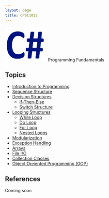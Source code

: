 ```yaml
---
layout: page
title: CPSC1012
---
```

![cpsc1012-icon.png](cpsc1012-icon.png) Programming Fundamentals

## Topics
* [Introduction to Programming](01-intro-to-programming/01-intro-to-programming.md)
* [Sequence Structure](02-sequence/02-sequence.md)
* [Decision Structures](03-decisions/03-decisions.md)
  * [If-Then-Else](03-decisions/if-then-else.md)
  * [Switch Structure](03-descisions/switch.md)
* [Looping Structures](04-looping/04-looping.md)
  * [While Loop](04-looping/while.md)
  * [Do Loop](04-looping/do-loop.md)
  * [For Loop](04-looping/for-loop.md)
  * [Nested Loops](04-looping/nested.md)
* [Modularization](05-modules/05-modules.md)
* [Exception Handling](06-exceptions/06-exceptions.md)
* [Arrays](07-arrays/07-arrays.md)
* [File I/O](08-file-io/08-file-io.md)
* [Collection Classes](09-collection-classes/09-collection-classes.md)
* [Object Oreiented Programming (OOP)](10-oop/10-oop.md)

## References
Coming soon